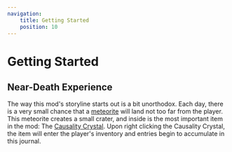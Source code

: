 ```yaml
---
navigation:
    title: Getting Started
    position: 10
---
```


# Getting Started

## Near-Death Experience

The way this mod's storyline starts out is a bit unorthodox. Each day, there is a very small chance that a [meteorite](lore/meteorite.md) will land not too far from the player. This meteorite creates a small crater, and inside is the most important item in the mod: The [Causality Crystal](items-blocks-machines/causality-crystal.md). Upon right clicking the Causality Crystal, the item will enter the player's inventory and entries begin to accumulate in this journal.